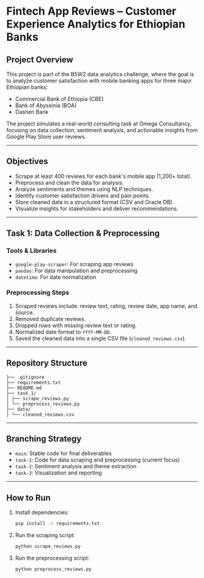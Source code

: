 # Fintech App Reviews – Customer Experience Analytics for Ethiopian Banks

## Project Overview

This project is part of the B5W2 data analytics challenge, where the goal is to analyze customer satisfaction with mobile banking apps for three major Ethiopian banks:

- Commercial Bank of Ethiopia (CBE)
- Bank of Abyssinia (BOA)
- Dashen Bank

The project simulates a real-world consulting task at Omega Consultancy, focusing on data collection, sentiment analysis, and actionable insights from Google Play Store user reviews.

---

## Objectives

- Scrape at least 400 reviews for each bank's mobile app (1,200+ total).
- Preprocess and clean the data for analysis.
- Analyze sentiments and themes using NLP techniques.
- Identify customer satisfaction drivers and pain points.
- Store cleaned data in a structured format (CSV and Oracle DB).
- Visualize insights for stakeholders and deliver recommendations.

---

## Task 1: Data Collection & Preprocessing

### Tools & Libraries
- `google-play-scraper`: For scraping app reviews
- `pandas`: For data manipulation and preprocessing
- `datetime`: For date normalization

### Preprocessing Steps
1. Scraped reviews include: review text, rating, review date, app name, and source.
2. Removed duplicate reviews.
3. Dropped rows with missing review text or rating.
4. Normalized date format to `YYYY-MM-DD`.
5. Saved the cleaned data into a single CSV file (`cleaned_reviews.csv`).

---

## Repository Structure

    ├── .gitignore
    ├── requirements.txt
    ├── README.md
    ├── task_1/
    │ ├── scrape_reviews.py
    │ └── preprocess_reviews.py
    ├── data/
    │ └── cleaned_reviews.csv


---

## Branching Strategy

- `main`: Stable code for final deliverables
- `task-1`: Code for data scraping and preprocessing (current focus)
- `task-2`: Sentiment analysis and theme extraction
- `task-3`: Visualization and reporting

---

## How to Run

1. Install dependencies:
   ```bash
   pip install -r requirements.txt

2. Run the scraping script:

    ```bash
    python scrape_reviews.py

3. Run the preprocessing script:
    ```bash
    python preprocess_reviews.py

